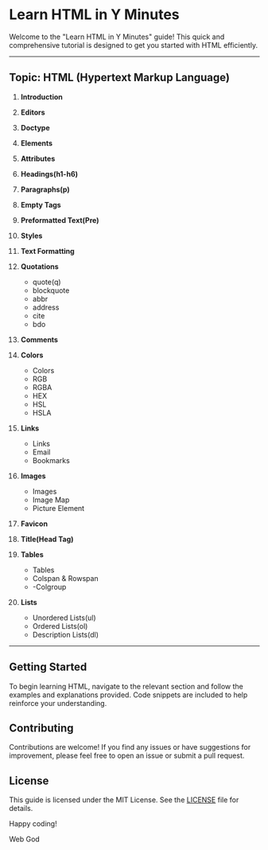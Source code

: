 # Learn HTML in Y Minutes

Welcome to the "Learn HTML in Y Minutes" guide! This quick and comprehensive tutorial is designed to get you started with HTML efficiently.

---
## Topic: HTML (Hypertext Markup Language)


1. **Introduction**
  
2. **Editors**
3. **Doctype**
4. **Elements**
5. **Attributes**
6. **Headings(h1-h6)**
7. **Paragraphs(p)**
8. **Empty Tags**
9. **Preformatted Text(Pre)** 
10. **Styles**
11. **Text Formatting**
12. **Quotations**
      - quote(q)
      - blockquote
      - abbr
      - address
      - cite
      - bdo
13. **Comments**
14. **Colors**
      - Colors
      - RGB
      - RGBA
      - HEX
      - HSL
      - HSLA
15. **Links**
      - Links
      - Email
      - Bookmarks
16. **Images**
      - Images
      - Image Map
      - Picture Element
17. **Favicon**
18. **Title(Head Tag)**
19. **Tables** 
      - Tables
      - Colspan & Rowspan
      - -Colgroup
20. **Lists**
      - Unordered Lists(ul)
      - Ordered Lists(ol)
      - Description Lists(dl)

---
## Getting Started

To begin learning HTML, navigate to the relevant section and follow the examples and explanations provided. Code snippets are included to help reinforce your understanding.

## Contributing

Contributions are welcome! If you find any issues or have suggestions for improvement, please feel free to open an issue or submit a pull request.

## License

This guide is licensed under the MIT License. See the [LICENSE](LICENSE) file for details.

Happy coding!

Web God 